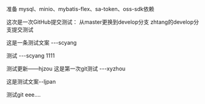 准备 mysql、minio、mybatis-flex、sa-token、oss-sdk依赖

这次是一次GitHub提交测试：
从master更换到develop分支
zhtang的develop分支提交测试

这是一条测试文案 ---scyang

测试 ---scyang
1111

测试更新——hjzou
这是第一次git测试 ---xyzhou

这是测试文案--ljpan


测试git
eee....